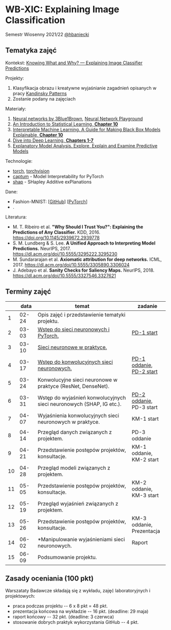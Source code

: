 # WB-XIC: Explaining Image Classification

Semestr Wiosenny 2021/22 [@hbaniecki](https://github.com/hbaniecki)

## Tematyka zajęć

Kontekst: [Knowing What and Why? — Explaining Image Classifier Predictions](https://towardsdatascience.com/knowing-what-and-why-explaining-image-classifier-predictions-680a15043bad)

Projekty:
1. Klasyfikacja obrazu i kreatywne wyjaśnianie zagadnień opisanych w pracy [Kandinsky Patterns](https://www.sciencedirect.com/science/article/pii/S0004370221000977)
2. Zostanie podany na zajęciach

Materiały:
1. [Neural networks by 3Blue1Brown](https://www.youtube.com/playlist?list=PLZHQObOWTQDNU6R1_67000Dx_ZCJB-3pi), [Neural Network Playground](https://playground.tensorflow.org)
2. [An Introduction to Statistical Learning, **Chapter 10**](https://www.statlearning.com/)
3. [Interpretable Machine Learning. A Guide for Making Black Box Models Explainable, **Chapter 10**](https://christophm.github.io/interpretable-ml-book/)
4. [Dive into Deep Learning, **Chapters 1-7**](https://d2l.ai/index.html)
5. [Explanatory Model Analysis. Explore, Explain and Examine Predictive Models](https://pbiecek.github.io/ema/)

Technologie:
- [torch](https://pytorch.org/), [torchvision](https://pytorch.org/vision)
- [captum](https://captum.ai/) - Model Interpretability for PyTorch
- [shap](https://github.com/slundberg/shap) - SHapley Additive exPlanations

Dane:
- Fashion-MNIST: [[GitHub](https://github.com/zalandoresearch/fashion-mnist)] [[PyTorch](https://pytorch.org/vision/stable/datasets.html#fashion-mnist)]
- .

Literatura:
- M. T. Ribeiro et al. **"Why Should I Trust You?": Explaining the Predictions of Any Classifier.** KDD, 2016. https://doi.org/10.1145/2939672.2939778
- S. M. Lundberg & S. Lee. **A Unified Approach to Interpreting Model Predictions.** NeurIPS, 2017. https://dl.acm.org/doi/10.5555/3295222.3295230
- M. Sundararajan et al. **Axiomatic attribution for deep networks.** ICML, 2017. https://dl.acm.org/doi/10.5555/3305890.3306024
- J. Adebayo et al. **Sanity Checks for Saliency Maps.** NeurIPS, 2018. https://dl.acm.org/doi/10.5555/3327546.3327621
 

## Terminy zajęć 

<table>
<thead>
  <tr>
    <th></th>
    <th>data</th>
    <th>temat</th>
    <th>zadanie</th>
  </tr>
</thead>
<tbody>
  <tr>
    <td>1</td>
    <td>02-24</td>
    <td>Opis zajęć i przedstawienie tematyki projektu.</td>
    <td></td>
  </tr>
  <tr>
    <td>2</td>
    <td>03-03</td>
    <td><a href="https://github.com/MI2-Education/2022L-WB-XIC/tree/main/labs/lab2" target="_blank">Wstęp do sieci neuronowych i PyTorch.</a></td>
    <td><a href="https://github.com/MI2-Education/2022L-WB-XIC/tree/main/homeworks/pd1" target="_blank">PD-1 start</a></td>
  </tr>
  <tr>
    <td>3</td>
    <td>03-10</td>
    <td><a href="https://github.com/MI2-Education/2022L-WB-XIC/tree/main/labs/lab3" target="_blank">Sieci neuronowe w praktyce.</a></td>
    <td></td>
  </tr>
  <tr>
    <td>4</td>
    <td>03-17</td>
    <td><a href="https://github.com/MI2-Education/2022L-WB-XIC/tree/main/labs/lab4" target="_blank">Wstęp do konwolucyjnych sieci neuronowych.</a></td>
	  <td><a href="https://github.com/MI2-Education/2022L-WB-XIC/tree/main/homeworks/pd1" target="_blank">PD-1 oddanie</a>,
		  <br><a href="https://github.com/MI2-Education/2022L-WB-XIC/tree/main/homeworks/pd2" target="_blank">PD-2 start</a></td>
  </tr>
  <tr>
    <td>5</td>
    <td>03-24</td>
    <td>Konwolucyjne sieci neuronowe w praktyce (ResNet, DenseNet).</td>
    <td></td>
  </tr>
  <tr>
    <td>6</td>
    <td>03-31</td>
    <td>Wstęp do wyjaśnień konwolucyjnych sieci neuronowych (SHAP, IG etc.).</td>
	  <td><a href="https://github.com/MI2-Education/2022L-WB-XIC/tree/main/homeworks/pd2" target="_blank">PD-2 oddanie</a>,
		  <br>PD-3 start</td>
  </tr>
  <tr>
    <td>7</td>
    <td>04-07</td>
    <td>Wyjaśnienia konwolucyjnych sieci neuronowych w praktyce.</td>
    <td>KM-1 start</td>
  </tr>
	<tr><td colspan="4"></td></tr>
  <tr>
    <td>8</td>
    <td>04-14</td>
    <td>Przegląd danych związanych z projektem.</td>
    <td>PD-3 oddanie</td>
  </tr>
  <tr>
    <td>9</td>
    <td>04-21</td>
    <td>Przedstawienie postępów projektów, konsultacje.</td>
    <td>KM-1 oddanie,<br>KM-2 start</td>
  </tr>
  <tr>
    <td>10</td>
    <td>04-28</td>
    <td>Przegląd modeli związanych z projektem.</td>
    <td></td>
  </tr>
  <tr>
    <td>11</td>
    <td>05-05</td>
    <td>Przedstawienie postępów projektów, konsultacje.</td>
    <td>KM-2 oddanie,<br>KM-3 start</td>
  </tr>
  <tr>
    <td>12</td>
    <td>05-19</td>
    <td>Przegląd wyjaśnień związanych z projektem.</td>
    <td>
  </tr>
  <tr>
    <td>13</td>
    <td>05-26</td>
    <td>Przedstawienie postępów projektów, konsultacje.</td>
    <td>KM-3 oddanie,<br>Prezentacja</td>
  </tr>
  <tr>
    <td>14</td>
    <td>06-02</td>
    <td>*Manipulowanie wyjaśnieniami sieci neuronowych.</td>
    <td>Raport</td>
  </tr>
  <tr>
    <td>15</td>
    <td>06-09</td>
    <td>Podsumowanie projektu.</td>
    <td></td>
  </tr>
</tbody>
</table>

## Zasady oceniania (100 pkt)

Warszataty Badawcze składają się z wykładu, zajęć laboratoryjnych i projektowych:

-   praca podczas projektu -- 6 x 8 pkt = 48 pkt.
-   prezentacja końcowa na wykładzie -- 16 pkt. (deadline: 29 maja)
-   raport końcowy -- 32 pkt. (deadline: 3 czerwca)
-   stosowanie dobrych praktyk wykorzystania GitHub -- 4 pkt.
